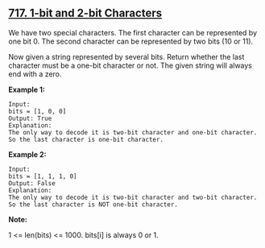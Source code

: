 ## [717. 1-bit and 2-bit Characters](https://leetcode.com/problems/1-bit-and-2-bit-characters/)

We have two special characters. The first character can be represented by one bit 0. The second character can be represented by two bits (10 or 11).

Now given a string represented by several bits. Return whether the last character must be a one-bit character or not. The given string will always end with a zero.

**Example 1:**

```
Input:
bits = [1, 0, 0]
Output: True
Explanation:
The only way to decode it is two-bit character and one-bit character. So the last character is one-bit character.
```

**Example 2:**

```
Input:
bits = [1, 1, 1, 0]
Output: False
Explanation:
The only way to decode it is two-bit character and two-bit character. So the last character is NOT one-bit character.
```

**Note:**

1 <= len(bits) <= 1000.
bits[i] is always 0 or 1.
